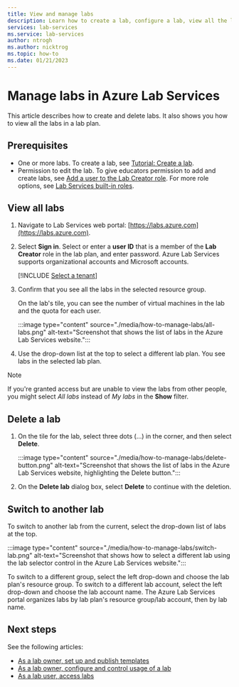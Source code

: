 ```yaml
---
title: View and manage labs
description: Learn how to create a lab, configure a lab, view all the labs, or delete a lab. 
services: lab-services
ms.service: lab-services
author: ntrogh
ms.author: nicktrog
ms.topic: how-to
ms.date: 01/21/2023
---
```


# Manage labs in Azure Lab Services

This article describes how to create and delete labs. It also shows you how to view all the labs in a lab plan.

## Prerequisites

- One or more labs. To create a lab, see [Tutorial: Create a lab](tutorial-setup-lab.md).
- Permission to edit the lab.  To give educators permission to add and create labs, see [Add a user to the Lab Creator role](quick-create-resources.md#add-a-user-to-the-lab-creator-role).  For more role options, see [Lab Services built-in roles](administrator-guide.md#rbac-roles).

## View all labs

1. Navigate to Lab Services web portal: [https://labs.azure.com](https://labs.azure.com).
1. Select **Sign in**. Select or enter a **user ID** that is a member of the **Lab Creator** role in the lab plan, and enter password. Azure Lab Services supports organizational accounts and Microsoft accounts.

    [!INCLUDE [Select a tenant](./includes/multi-tenant-support.md)]

1. Confirm that you see all the labs in the selected resource group.

    On the lab's tile, you can see the number of virtual machines in the lab and the quota for each user.

    :::image type="content" source="./media/how-to-manage-labs/all-labs.png" alt-text="Screenshot that shows the list of labs in the Azure Lab Services website.":::

1. Use the drop-down list at the top to select a different lab plan. You see labs in the selected lab plan.

> [!NOTE]
> If you're granted access but are unable to view the labs from other people, you might select *All labs* instead of *My labs* in the **Show** filter.

## Delete a lab

1. On the tile for the lab, select three dots (...) in the corner, and then select **Delete**.

    :::image type="content" source="./media/how-to-manage-labs/delete-button.png" alt-text="Screenshot that shows the list of labs in the Azure Lab Services website, highlighting the Delete button.":::

1. On the **Delete lab** dialog box, select **Delete** to continue with the deletion.

## Switch to another lab

To switch to another lab from the current, select the drop-down list of labs at the top.

:::image type="content" source="./media/how-to-manage-labs/switch-lab.png" alt-text="Screenshot that shows how to select a different lab using the lab selector control in the Azure Lab Services website.":::

To switch to a different group, select the left drop-down and choose the lab plan's resource group.  To switch to a different lab account, select the left drop-down and choose the lab account name.  The Azure Lab Services portal organizes labs by lab plan's resource group/lab account, then by lab name.

## Next steps

See the following articles:

- [As a lab owner, set up and publish templates](how-to-create-manage-template.md)
- [As a lab owner, configure and control usage of a lab](how-to-configure-student-usage.md)
- [As a lab user, access labs](how-to-use-lab.md)
